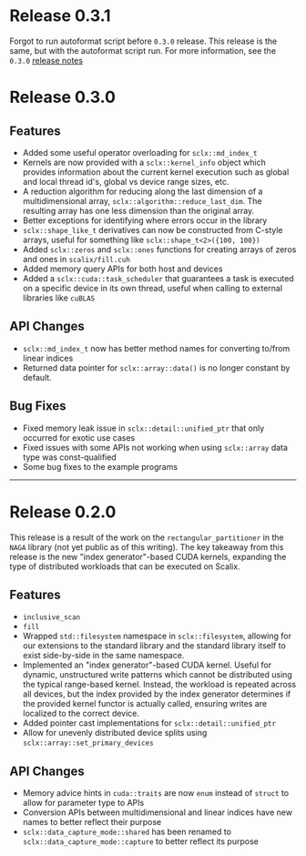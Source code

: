 # Release 0.3.1

Forgot to run autoformat script before `0.3.0` release. This release is the
same, but with the autoformat script run. For more information, see the `0.3.0`
[release notes](https://github.com/NAGAGroup/Scalix/releases/tag/0.3.0)

# Release 0.3.0

## Features

- Added some useful operator overloading for `sclx::md_index_t`
- Kernels are now provided with a `sclx::kernel_info` object which provides
  information about the current kernel execution such as global and local thread
  id's, global vs device range sizes, etc.
- A reduction algorithm for reducing along the last dimension of a
  multidimensional array, `sclx::algorithm::reduce_last_dim`. The resulting
  array has one less dimension than the original array.
- Better exceptions for identifying where errors occur in the library
- `sclx::shape_like_t` derivatives can now be constructed from C-style arrays,
  useful for something like `sclx::shape_t<2>({100, 100})`
- Added `sclx::zeros` and `sclx::ones` functions for creating arrays of zeros
  and ones in `scalix/fill.cuh`
- Added memory query APIs for both host and devices
- Added a `sclx::cuda::task_scheduler` that guarantees a task is executed on a
  specific device in its own thread, useful when calling to external libraries
  like `cuBLAS`

## API Changes

- `sclx::md_index_t` now has better method names for converting to/from linear
  indices
- Returned data pointer for `sclx::array::data()` is no longer constant by
  default.

## Bug Fixes

- Fixed memory leak issue in `sclx::detail::unified_ptr` that only occurred for
  exotic use cases
- Fixed issues with some APIs not working when using `sclx::array` data type was
  const-qualified
- Some bug fixes to the example programs

---

# Release 0.2.0

This release is a result of the work on the `rectangular_partitioner` in the
`NAGA` library (not yet public as of this writing). The key takeaway from this
release is the new "index generator"-based CUDA kernels, expanding the type of
distributed workloads that can be executed on Scalix.

## Features

- `inclusive_scan`
- `fill`
- Wrapped `std::filesystem` namespace in `sclx::filesystem`, allowing for our
  extensions to the standard library and the standard library itself to exist
  side-by-side in the same namespace.
- Implemented an "index generator"-based CUDA kernel. Useful for dynamic,
  unstructured write patterns which cannot be distributed using the typical
  range-based kernel. Instead, the workload is repeated across all devices, but
  the index provided by the index generator determines if the provided kernel
  functor is actually called, ensuring writes are localized to the correct
  device.
- Added pointer cast implementations for `sclx::detail::unified_ptr`
- Allow for unevenly distributed device splits using
  `sclx::array::set_primary_devices`

## API Changes

- Memory advice hints in `cuda::traits` are now `enum` instead of `struct` to
  allow for parameter type to APIs
- Conversion APIs between multidimensional and linear indices have new names to
  better reflect their purpose
- `sclx::data_capture_mode::shared` has been renamed to
  `sclx::data_capture_mode::capture` to better reflect its purpose
